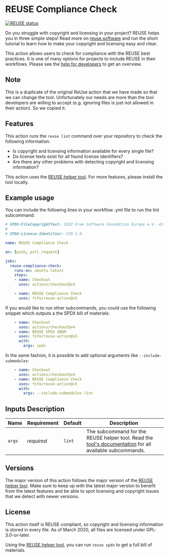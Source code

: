 <!--
SPDX-FileCopyrightText: 2020 Free Software Foundation Europe e.V. <https://fsfe.org>

SPDX-License-Identifier: GPL-3.0-or-later
-->

# REUSE Compliance Check

[![REUSE status](https://api.reuse.software/badge/github.com/fsfe/reuse-action)](https://api.reuse.software/info/github.com/fsfe/reuse-action)

Do you struggle with copyright and licensing in your project? REUSE helps you in three simple steps! Read more on [reuse.software](https://reuse.software) and run the short tutorial to learn how to make your copyright and licensing easy and clear.

This action allows users to check for compliance with the REUSE best practices. It is one of many options for projects to include REUSE in their workflows. Please see the [help for developers](https://reuse.software/dev/) to get an overview.

## Note

This is a duplicate of the original ReUse action that we have made so that we can change the tool.  Unfortunately our needs are more than the tool developers are willing to accept (e.g. ignoring files is just not allowed in their action). So we copied it.

## Features

This action runs the `reuse lint` command over your repository to check the following information:

* Is copyright and licensing information available for every single file?
* Do license texts exist for all found license identifiers?
* Are there any other problems with detecting copyright and licensing information?

This action uses the [REUSE helper tool](https://github.com/fsfe/reuse-tool). For more features, please install the tool locally.

## Example usage

You can include the following lines in your workflow .yml file to run the lint subcommand:

```yml
# SPDX-FileCopyrightText: 2022 Free Software Foundation Europe e.V. <https://fsfe.org>
#
# SPDX-License-Identifier: CC0-1.0

name: REUSE Compliance Check

on: [push, pull_request]

jobs:
  reuse-compliance-check:
    runs-on: ubuntu-latest
    steps:
    - name: Checkout
      uses: actions/checkout@v4

    - name: REUSE Compliance Check
      uses: fsfe/reuse-action@v5
```

If you would like to run other subcommands, you could use the following snippet which outputs a the SPDX bill of materials:

```yml
    - name: Checkout
      uses: actions/checkout@v4
    - name: REUSE SPDX SBOM
      uses: fsfe/reuse-action@v5
      with:
        args: spdx
```

In the same fashion, it is possible to add optional arguments like `--include-submodules`:

```yml
    - name: Checkout
      uses: actions/checkout@v4
    - name: REUSE Compliance Check
      uses: fsfe/reuse-action@v5
      with:
        args: --include-submodules lint
```


## Inputs Description

| Name   | Requirement | Default | Description |
| ------ | ----------- | ------- | ----------- |
| `args` | _required_  | `lint`  | The subcommand for the REUSE helper tool. Read the [tool's documentation](https://reuse.readthedocs.io/) for all available subcommands. |

## Versions

The major version of this action follows the major version of the [REUSE helper tool](https://github.com/fsfe/reuse-tool). Make sure to keep up with the latest major version to benefit from the latest features and be able to spot licensing and copyright issues that we detect with newer versions.


## License

This action itself is REUSE compliant, so copyright and licensing information is stored in every file. As of March 2020, all files are licensed under GPL-3.0-or-later.

Using the [REUSE helper tool](https://github.com/fsfe/reuse-tool), you can run `reuse spdx` to get a full bill of materials.